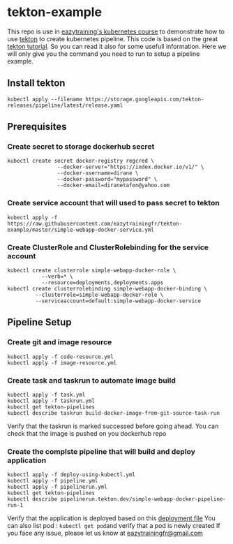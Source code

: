 # tekton-example
This repo is use in [eazytraining's kubernetes course](https://eazytraining.fr/cours/kubernetes-les-bases-pour-devops) to demonstrate how to use [tekton](https://github.com/tektoncd/pipeline) to create kubernetes pipeline.
This code is based on the great [tekton tutorial](https://github.com/tektoncd/pipeline/blob/master/docs/tutorial.md). So you can read it also for some usefull information.
Here we will only give you the command you need to run to setup a pipeline example.
## Install tekton

    kubectl apply --filename https://storage.googleapis.com/tekton-releases/pipeline/latest/release.yaml

## Prerequisites
### Create secret to storage dockerhub secret

    kubectl create secret docker-registry regcred \
                    --docker-server="https://index.docker.io/v1/" \
                    --docker-username=dirane \
                    --docker-password="mypassword" \
                    --docker-email=diranetafen@yahoo.com
    
### Create service account that will used to pass secret to tekton

    kubectl apply -f https://raw.githubusercontent.com/eazytrainingfr/tekton-example/master/simple-webapp-docker-service.yml
    
### Create ClusterRole and ClusterRolebinding for the service account

    kubectl create clusterrole simple-webapp-docker-role \
               --verb=* \
               --resource=deployments,deployments.apps
    kubectl create clusterrolebinding simple-webapp-docker-binding \
             --clusterrole=simple-webapp-docker-role \
             --serviceaccount=default:simple-webapp-docker-service

## Pipeline Setup
    
### Create git and image resource

    kubectl apply -f code-resource.yml 
    kubectl apply -f image-resource.yml

### Create task and taskrun to automate image build

    kubectl apply -f task.yml
    kubectl apply -f taskrun.yml
    kubectl get tekton-pipelines
    kubectl describe taskrun build-docker-image-from-git-source-task-run

Verify that the taskrun is marked successed before going ahead.
You can check that the image is pushed on you dockerhub repo
  
### Create the complste pipeline that will build and deploy application
    kubectl apply -f deploy-using-kubectl.yml
    kubectl apply -f pipeline.yml
    kubectl apply -f pipelinerun.yml
    kubectl get tekton-pipelines
    kubectl describe pipelinerun.tekton.dev/simple-webapp-docker-pipeline-run-1

Verify that the application is deployed based on this [deployment file](https://github.com/eazytrainingfr/simple-webapp-docker/blob/master/kubernetes/deployment.yml) 
You can also list pod : `kubectl get pod`and verify that a pod is newly created
If you face any issue, please let us know at eazytrainingfr@gmail.com
